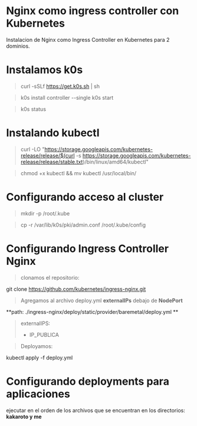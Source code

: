 # Nginx como ingress controller con Kubernetes
Instalacion de Nginx como Ingress Controller en Kubernetes para 2 dominios.

Instalamos k0s
===

> curl -sSLf https://get.k0s.sh |  sh

> k0s install controller --single
> k0s start

> k0s status

Instalando kubectl
===

> curl -LO "https://storage.googleapis.com/kubernetes-release/release/$(curl -s https://storage.googleapis.com/kubernetes-release/release/stable.txt)/bin/linux/amd64/kubectl"

> chmod +x kubectl && mv kubectl /usr/local/bin/


Configurando acceso al cluster
=====

> mkdir -p /root/.kube

> cp -r /var/lib/k0s/pki/admin.conf /root/.kube/config

Configurando Ingress Controller Nginx
====

> clonamos el repositorio:

git clone https://github.com/kubernetes/ingress-nginx.git

> Agregamos al archivo deploy.yml  **externalIPs** debajo de **NodePort**


**path: ./ingress-nginx/deploy/static/provider/baremetal/deploy.yml **

> externalIPS:
> - IP_PUBLICA

> Deployamos:

kubectl apply -f deploy.yml


Configurando deployments para aplicaciones 
===

ejecutar en el orden de los archivos que se encuentran en los directorios: **kakaroto y me**
